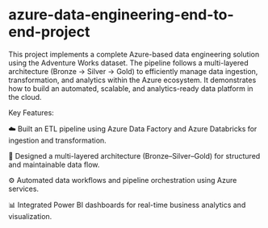 # azure-data-engineering-end-to-end-project
This project implements a complete Azure-based data engineering solution using the Adventure Works dataset.
The pipeline follows a multi-layered architecture (Bronze → Silver → Gold) to efficiently manage data ingestion, transformation, and analytics within the Azure ecosystem.
It demonstrates how to build an automated, scalable, and analytics-ready data platform in the cloud.

Key Features:

☁️ Built an ETL pipeline using Azure Data Factory and Azure Databricks for ingestion and transformation.

🧠 Designed a multi-layered architecture (Bronze–Silver–Gold) for structured and maintainable data flow.

⚙️ Automated data workflows and pipeline orchestration using Azure services.

📊 Integrated Power BI dashboards for real-time business analytics and visualization.
